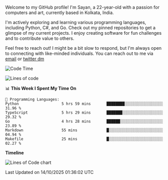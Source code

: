 Welcome to my GitHub profile! I'm Sayan, a 22-year-old with a passion for computers and art, currently based in Kolkata, India.

I'm actively exploring and learning various programming languages, including Python, C#, and Go. Check out my pinned repositories to get a glimpse of my current projects. I enjoy creating software for fun challenges and to contribute value to others.

Feel free to reach out! I might be a bit slow to respond, but I'm always open to connecting with like-minded individuals. You can reach out to me via [email](mailto:me@sayanbiswas.in) or [twitter dm](https://twitter.com/TheDankDel)

<!--START_SECTION:waka-->
![Code Time](http://img.shields.io/badge/Code%20Time-2%2C388%20hrs%2024%20mins-blue)

![Lines of code](https://img.shields.io/badge/From%20Hello%20World%20I%27ve%20Written-20.0%20million%20lines%20of%20code-blue)

📊 **This Week I Spent My Time On** 

```text
💬 Programming Languages: 
Python                   5 hrs 59 mins       ████████░░░░░░░░░░░░░░░░░   31.96 % 
TypeScript               5 hrs 29 mins       ███████░░░░░░░░░░░░░░░░░░   29.32 % 
Go                       4 hrs 28 mins       ██████░░░░░░░░░░░░░░░░░░░   23.89 % 
Markdown                 55 mins             █░░░░░░░░░░░░░░░░░░░░░░░░   04.94 % 
Makefile                 25 mins             █░░░░░░░░░░░░░░░░░░░░░░░░   02.27 % 
```

**Timeline**

![Lines of Code chart](https://raw.githubusercontent.com/Dank-del/Dank-del/main/assets/bar_graph.png)


 Last Updated on 14/10/2025 01:36:02 UTC
<!--END_SECTION:waka-->
